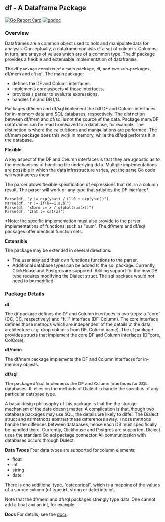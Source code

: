 ## df - A Dataframe Package
[![Go Report Card](https://goreportcard.com/badge/github.com/invertedv/df)](https://goreportcard.com/report/github.com/invertedv/df)
[![godoc](https://img.shields.io/badge/go.dev-reference-007d9c?logo=go&logoColor=white)](https://pkg.go.dev/mod/github.com/invertedv/df?tab=overview)


### Overview 

Dataframes are a common object used to hold and manipulate data for analysis. Conceptually, a dataframe consists of a set of columns. Columns, in turn, are arrays of values which are of a common type. The df package provides a flexible and extensable implementation
of dataframes. 

The df package consists of a main package, df, and two sub-packages, df/mem and df/sql.  The main package:

- defines the DF and Column interfaces.
- implements core aspects of those interfaces.
- provides a parser to evaluate expressions.
- handles file and DB I/O.

Packages df/mem and df/sql implement the full DF and Column interfaces for in-memory data and SQL databases, respectively. The distinction
between df/mem and df/sql is not the source of the data. Package mem/DF dataframes can be read from/saved to a database, for example. The distinction is where the calculations and manipulations are performed.  The df/mem package does this work in memory, while the df/sql performs it in the database.  


**Flexible**

A key aspect of the DF and Column interfaces is that they are agnostic as to the mechanisms of handling the underlying data.
Multiple implementations are possible in which the data infrastructure varies, yet the same Go code will work across them.

The parser allows flexible specification of expressions that return a column result.  The parser will work on any type that
satisfies the DF interface*.

    Parse(df, "y := exp(yhat) / (1.0 + exp(yhat))")
    Parse(df, "r := if(k==1,a,b)")
    Parse(df, "xNorm := x / global(sum(x))")
    Parse(df, "zCat := cat(z)")

*Note: the specific implementation must also provide to the parser implementations of functions, such as "sum".  The df/mem and
df/sql packages offer identical function sets.

**Extensible**

The package may be extended in several directions:
- The user may add their own functions functions to the parser.
- Additional database types can be added to the sql package. Currently, ClickHouse and Postgres are suppored.  Adding support for the new DB type requires modifying the Dialect struct.
The sql package would not need to be modified.


### Package Details
**df**

The df package defines the DF and Column interfaces in two steps: a "core" (DC, CC, respectively) and "full" interface (DF, Column).  The core interface defines those methods which are independent of the details of the data architecture (*e.g.* drop columns from DF, Column name). The df package provides structs that implement the core DF and Column interfaces (DFcore, ColCore).


**df/mem**

The df/mem package implements the DF and Column interfaces for in-memory objects.

**df/sql**

The package df/sql implements the DF and Column interfaces for SQL databases. It relies on the methods of Dialect to handle the specifics
of any particular database type.

A basic design philosophy of this package is that the the storage mechanism of the data doesn't matter. A complication is that, though two database packages may use SQL, the details are likely to differ. The Dialect struct and its methods abstract these differences away.  Those methods handle the diffences between databases, hence each DB must specifically be handled there. Currently, Clickhouse and Postgres are supported. Dialect uses the standard Go sql package connector.  All communication with databases occurs through Dialect.

**Data Types**
Four data types are supported for column elements:

- float
- int
- string
- date

There is one additional type, "categorical", which is a mapping of the values of a source column (of type int, string or date) into int.

Note that the df/mem and df/sql packages strongly type data.  One cannot add a float and an int, for example.

**Docs**
For details, see the [docs](https://invertedv.github.io/df).
